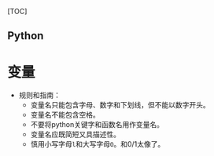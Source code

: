[TOC]

Python
---

# 变量
* 规则和指南：
  * 变量名只能包含字母、数字和下划线，但不能以数字开头。
  * 变量名不能包含空格。
  * 不要将python关键字和函数名用作变量名。
  * 变量名应既简短又具描述性。
  * 慎用小写字母`l`和大写字母`O`。和0/1太像了。

